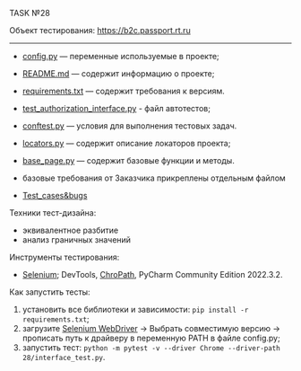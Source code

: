 TASK №28

Объект тестирования: https://b2c.passport.rt.ru

***
* [config.py](https://github.com/DenisZhutaev/Final_work_QAP1031/blob/master/config.py) — переменные используемые в проекте;
* [README.md](https://github.com/DenisZhutaev/Final_work_QAP1031/blob/master/README.md) — содержит информацию о проекте;
* [requirements.txt](https://github.com/DenisZhutaev/Final_work_QAP1031/blob/master/requirements.txt) — содержит требования к версиям.
* [test_authorization_interface.py](https://github.com/DenisZhutaev/Final_work_QAP1031/blob/master/tests/test_authorization_interface.py) - файл автотестов;
* [conftest.py](https://github.com/DenisZhutaev/Final_work_QAP1031/blob/master/tests/conftest.py) — условия для выполнения тестовых задач.
* [locators.py](https://github.com/DenisZhutaev/Final_work_QAP1031/blob/master/pages/locators.py) — содержит описание локаторов проекта;
* [base_page.py](https://github.com/DenisZhutaev/Final_work_QAP1031/blob/master/pages/base_page.py) — содержит базовые функции и методы.
* базовые требования от Заказчика прикреплены отдельным файлом

* [Test_cases&bugs](https://docs.google.com/spreadsheets/d/1V4PyTFD7Q12WPleeteiedlJzJGOlK8BuoGLdENxyi5A/edit?usp=sharing)

Техники тест-дизайна: 
 
* эквивалентное разбитие
* анализ граничных значений

Инструменты тестирования:

* [Selenium](https://www.selenium.dev/); DevTools, [ChroPath](https://chrome.google.com/webstore/detail/chropath/ljngjbnaijcbncmcnjfhigebomdlkcjo), PyCharm Community Edition 2022.3.2. 

Как запустить тесты:
1. установить все библиотеки и зависимости: `pip install -r requirements.txt`;
2. загрузите [Selenium WebDriver](https://chromedriver.chromium.org/downloads) → Выбрать совместимую версию → прописать путь к драйверу в переменную PATH в файле config.py;
3. запустить тест: `python -m pytest -v --driver Chrome --driver-path 28/interface_test.py`.
